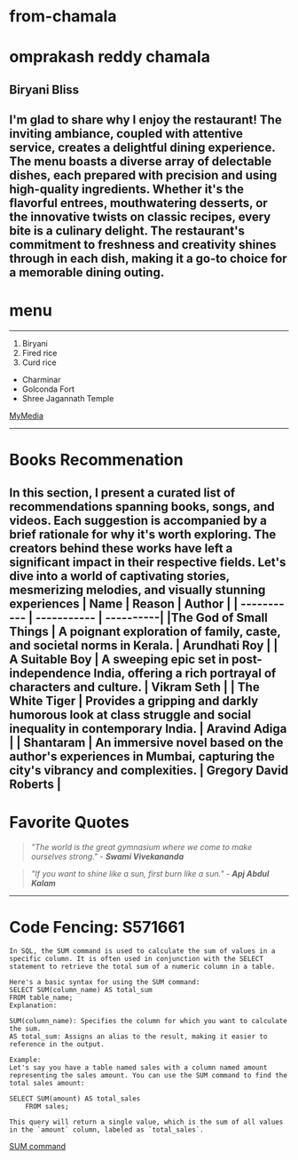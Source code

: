 # from-chamala
# omprakash reddy chamala
## Biryani Bliss
I'm glad to share why I enjoy the restaurant! The inviting ambiance, coupled with attentive service, creates a delightful dining experience.  The menu boasts a diverse array of delectable dishes, each prepared with precision and using **high-quality ingredients**. Whether it's the **flavorful entrees**, mouthwatering desserts, or the innovative twists on classic recipes, every bite is a culinary delight.
 The restaurant's commitment to freshness and creativity shines through in each dish, making it a go-to choice for a memorable dining outing.
 ----
 # menu
 ----
 1. Biryani
 2. Fired rice
 3. Curd rice

 * Charminar
 * Golconda Fort
 * Shree Jagannath Temple

[MyMedia](https://github.com/chamalaomprakashreddy/from-chamala/blob/main/MyMedia.md)

-------
# Books Recommenation 
In this section, I present a curated list of recommendations spanning books, songs, and videos. Each suggestion is accompanied by a brief rationale for why it's worth exploring. The creators behind these works have left a significant impact in their respective fields. Let's dive into a world of captivating stories, mesmerizing melodies, and visually stunning experiences
| Name | Reason | Author | 
| ----------- | ----------- | ----------|
|The God of Small Things | A poignant exploration of family, caste, and societal norms in Kerala. | Arundhati Roy |
| A Suitable Boy | A sweeping epic set in post-independence India, offering a rich portrayal of characters and culture. | Vikram Seth |
| The White Tiger | Provides a gripping and darkly humorous look at class struggle and social inequality in contemporary India. | Aravind Adiga |
| Shantaram | An immersive novel based on the author's experiences in Mumbai, capturing the city's vibrancy and complexities. | Gregory David Roberts |
---------
# Favorite Quotes
> *"The world is the great gymnasium where we come to make ourselves strong."*
> \- ***Swami Vivekananda***

> *"If you want to shine like a sun, first burn like a sun."*
> \- ***Apj Abdul Kalam***
--------
# Code Fencing: S571661
```
In SQL, the SUM command is used to calculate the sum of values in a specific column. It is often used in conjunction with the SELECT statement to retrieve the total sum of a numeric column in a table.

Here's a basic syntax for using the SUM command:
SELECT SUM(column_name) AS total_sum
FROM table_name;
Explanation:

SUM(column_name): Specifies the column for which you want to calculate the sum.
AS total_sum: Assigns an alias to the result, making it easier to reference in the output.

Example:
Let's say you have a table named sales with a column named amount representing the sales amount. You can use the SUM command to find the total sales amount:

SELECT SUM(amount) AS total_sales
    FROM sales;

This query will return a single value, which is the sum of all values in the `amount` column, labeled as `total_sales`.
```
[SUM command](https://code.pieces.app/collections/sql)



